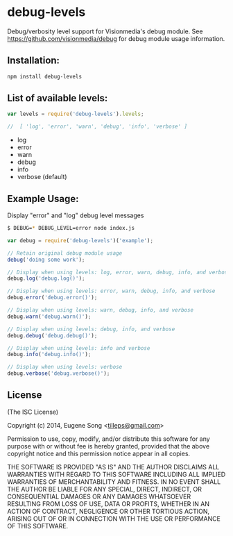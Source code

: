 debug-levels
============

Debug/verbosity level support for Visionmedia's debug module.  See https://github.com/visionmedia/debug for debug module usage information.

## Installation:
```bash
npm install debug-levels
```

## List of available levels:
```javascript
var levels = require('debug-levels').levels;

//  [ 'log', 'error', 'warn', 'debug', 'info', 'verbose' ]
```

 - log
 - error
 - warn
 - debug
 - info
 - verbose (default)


## Example Usage:

Display "error" and "log" debug level messages
```bash
$ DEBUG=* DEBUG_LEVEL=error node index.js
```

```javascript
var debug = require('debug-levels')('example');

// Retain original debug module usage
debug('doing some work');

// Display when using levels: log, error, warn, debug, info, and verbose
debug.log('debug.log()');

// Display when using levels: error, warn, debug, info, and verbose
debug.error('debug.error()');

// Display when using levels: warn, debug, info, and verbose
debug.warn('debug.warn()');

// Display when using levels: debug, info, and verbose
debug.debug('debug.debug()');

// Display when using levels: info and verbose
debug.info('debug.info()');

// Display when using levels: verbose
debug.verbose('debug.verbose()');
```


## License

(The ISC License)

Copyright (c) 2014, Eugene Song &lt;tilleps@gmail.com&gt;

Permission to use, copy, modify, and/or distribute this software for any
purpose with or without fee is hereby granted, provided that the above
copyright notice and this permission notice appear in all copies.

THE SOFTWARE IS PROVIDED "AS IS" AND THE AUTHOR DISCLAIMS ALL WARRANTIES
WITH REGARD TO THIS SOFTWARE INCLUDING ALL IMPLIED WARRANTIES OF
MERCHANTABILITY AND FITNESS. IN NO EVENT SHALL THE AUTHOR BE LIABLE FOR
ANY SPECIAL, DIRECT, INDIRECT, OR CONSEQUENTIAL DAMAGES OR ANY DAMAGES
WHATSOEVER RESULTING FROM LOSS OF USE, DATA OR PROFITS, WHETHER IN AN
ACTION OF CONTRACT, NEGLIGENCE OR OTHER TORTIOUS ACTION, ARISING OUT OF
OR IN CONNECTION WITH THE USE OR PERFORMANCE OF THIS SOFTWARE.

